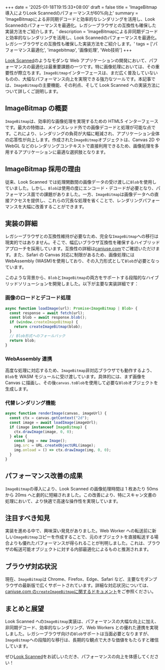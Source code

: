 +++
date = '2025-01-18T19:15:33+08:00'
draft = false
title = 'ImageBitmap導入によりLook Scannedのパフォーマンスが60%向上'
summary = 'ImageBitmapによる非同期デコードと効率的なレンダリングを活用し、Look Scannedのパフォーマンスを最適化。レガシーブラウザとの互換性も確保した実装方法をご紹介します。'
description = 'ImageBitmapによる非同期デコードと効率的なレンダリングを活用し、Look Scannedのパフォーマンスを最適化。レガシーブラウザとの互換性も確保した実装方法をご紹介します。'
tags = ['パフォーマンス最適化', 'imagebitmap', '画像処理', 'Web技術']
+++

[Look Scanned](https://lookscanned.io)のようなモダンな Web アプリケーションの開発において、パフォーマンスの最適化は最重要課題の一つです。特に画像処理においては、その重要性が際立ちます。`ImageBitmap`インターフェースは、まだ広く普及していないものの、大幅なパフォーマンス向上を実現できる強力なツールです。本記事では、`ImageBitmap`の主要機能、その利点、そして Look Scanned への実装方法について詳しくご説明します。

## ImageBitmap の概要

`ImageBitmap`は、効率的な画像処理を実現するための HTML5 インターフェースです。最大の特徴は、メインスレッド外での画像デコードと処理が可能な点です。これにより、レンダリングの負荷が大幅に軽減され、アプリケーション全体の応答性が向上します。作成された`ImageBitmap`オブジェクトは、Canvas 2D や WebGL などのレンダリングコンテキストで直接利用できるため、画像処理を多用するアプリケーションに最適な選択肢となります。

## ImageBitmap 採用の理由

従来、Look Scanned では処理関数間の画像データの受け渡しに`Blob`を使用していました。しかし、`Blob`は使用の度にエンコード・デコードが必要となり、パフォーマンス面での課題がありました。一方、`ImageBitmap`は画像データへの直接アクセスを提供し、これらの冗長な処理を省くことで、レンダリングパフォーマンスを大幅に改善することができます。

## 実装の詳細

レガシーブラウザとの互換性維持が必要なため、完全な`ImageBitmap`への移行は現実的ではありません。そこで、幅広いブラウザ互換性を確保するハイブリッドアプローチを採用しています。互換性の詳細は[caniuse.com](https://caniuse.com/createimagebitmap)でご確認いただけます。また、Safari の Canvas 対応に制限があるため、画像処理には WebAssembly (WASM)を使用しており、その入力形式として`Blob`が必要となっています。

このような背景から、`Blob`と`ImageBitmap`の両方をサポートする段階的なハイブリッドソリューションを開発しました。以下が主要な実装詳細です：

### 画像のロードとデコード処理

```typescript
async function loadImage(url): Promise<ImageBitmap | Blob> {
  const response = await fetch(url);
  const blob = await response.blob();
  if (window.createImageBitmap) {
    return createImageBitmap(blob);
  }
  // Blob形式へのフォールバック
  return blob;
}
```

### WebAssembly 連携

高度な処理に対応するため、`ImageBitmap`非対応ブラウザでも動作するよう、`Blob`を WASM モジュールに受け渡しています。具体的には、まず画像を Canvas に描画し、その後`canvas.toBlob`を使用して必要な`Blob`オブジェクトを生成します。

### 代替レンダリング機能

```typescript
async function renderImage(canvas, imageUrl) {
  const ctx = canvas.getContext("2d");
  const image = await loadImage(imageUrl);
  if (image instanceof ImageBitmap) {
    ctx.drawImage(image, 0, 0);
  } else {
    const img = new Image();
    img.src = URL.createObjectURL(image);
    img.onload = () => ctx.drawImage(img, 0, 0);
  }
}
```

## パフォーマンス改善の成果

`ImageBitmap`の導入により、Look Scanned の画像処理時間は 1 枚あたり 50ms から 20ms へと劇的に短縮されました。この改善により、特にスキャン文書の処理において、より快適で高速な操作性を実現しています。

## 注目すべき知見

実装を進める中で、興味深い発見がありました。Web Worker への転送前に新しい`ImageBitmap`コピーを作成することで、元のオブジェクトを直接転送する場合よりも優れたパフォーマンスが得られることが判明しました。これは、ブラウザの転送可能オブジェクトに対する内部最適化によるものと推測されます。

## ブラウザ対応状況

現在、`ImageBitmap`は Chrome、Firefox、Edge、Safari など、主要なモダンブラウザの最新版で広くサポートされています。詳細な対応状況については、[caniuse.com の`createImageBitmap`に関するドキュメント](https://caniuse.com/createimagebitmap)をご参照ください。

## まとめと展望

Look Scanned への`ImageBitmap`実装は、パフォーマンスの大幅な向上に加え、非同期デコード、効率的なレンダリング、Web Workers との優れた連携を実現しました。レガシーブラウザ向けの`Blob`サポートは当面必要となりますが、`ImageBitmap`への段階的な移行は、長期的な観点で大きな価値をもたらすと確信しています。

ぜひ[Look Scanned](https://lookscanned.io)をお試しいただき、パフォーマンスの向上を体感してください！
